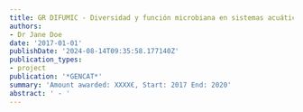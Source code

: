 ```yaml
---
title: GR DIFUMIC - Diversidad y función microbiana en sistemas acuáticos
authors:
- Dr Jane Doe
date: '2017-01-01'
publishDate: '2024-08-14T09:35:58.177140Z'
publication_types:
- project
publication: '*GENCAT*'
summary: 'Amount awarded: XXXX€, Start: 2017 End: 2020'
abstract: ' - '
---
```

